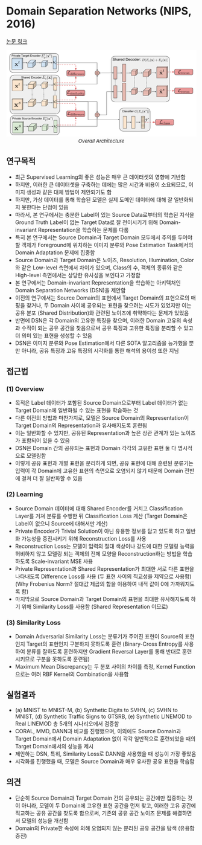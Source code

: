 # Domain Separation Networks (NIPS, 2016)

[논문 링크](https://proceedings.neurips.cc/paper/2016/hash/45fbc6d3e05ebd93369ce542e8f2322d-Abstract.html)

<p align="center">
    <img width="600" alt='fig1' src="../img/bousmalis2016domain.png?raw=true"></br>
    <em><font size=2>Overall Architecture</font></em>
</p>

## 연구목적
- 최근 Supervised Learning의 좋은 성능은 매우 큰 데이터셋의 영향에 기반함 
- 하지만, 이러한 큰 데이터셋을 구축하는 데에는 많은 시간과 비용이 소요되므로, 이미지 생성과 같은 대체 방법이 제안되기도 함 
- 하지만, 가상 데이터를 통해 학습된 모델은 실제 도메인 데이터에 대해 잘 일반화되지 못한다는 단점이 있음 
- 따라서, 본 연구에서는 충분한 Label이 있는 Source Data로부터의 학습된 지식을 Ground Truth Label이 없는 Target Data로 잘 전이시키기 위해 Domain-invariant Representation을 학습하는 문제를 다룸 
- 특히 본 연구에서는 Source Domain과 Target Domain 모두에서 주의를 두어야 할 객체가 Foreground에 위치하는 이미지 분류와 Pose Estimation Task에서의 Domain Adaptation 문제에 집중함 
- Source Domain과 Target Domain은 노이즈, Resolution, Illumination, Color와 같은 Low-level 측면에서 차이가 있으며, Class의 수, 객체의 종류와 같은 High-level 측면에서는 상당한 유사성을 보인다고 가정함 
- 본 연구에서는 Domain-invariant Representation을 학습하는 아키텍처인 Domain Separation Networks (DSN)을 제안함 
- 이전의 연구에서는 Source Domain의 표현에서 Target Domain의 표현으로의 매핑을 찾거나, 두 Domain 사이에 공유되는 표현을 찾으려는 시도가 있었지만 이는 공유 분포 (Shared Distribution)와 관련된 노이즈에 취약하다는 문제가 있었음 
- 반면에 DSN은 각 Domain의 고유한 특징을 찾으며, 이러한 Domain 고유의 속성과 수직이 되는 공유 공간을 찾음으로써 공유 특징과 고유한 특징을 분리할 수 있고 더 의미 있는 표현을 생성할 수 있음 
- DSN은 이미지 분류와 Pose Estimation에서 다른 SOTA 알고리즘을 능가했을 뿐만 아니라, 공유 특징과 고유 특징의 시각화를 통한 해석의 용이성 또한 지님 

## 접근법
### (1) Overview 
- 목적은 Label 데이터가 포함된 Source Domain으로부터 Label 데이터가 없는 Target Domain에 일반화될 수 있는 표현을 학습하는 것 
- 다른 이전의 방법과 마찬가지로, 모델은 Source Domain의 Representation이 Target Domain의 Representation과 유사해지도록 훈련됨 
- 이는 일반화할 수 있지만, 공유된 Representation과 높은 상관 관계가 있는 노이즈가 포함되어 있을 수 있음 
- DSN은 Domain 간의 공유되는 표현과 Domain 각각의 고유한 표현 둘 다 명시적으로 모델링함 
- 이렇게 공유 표현과 개별 표현을 분리하게 되면, 공유 표현에 대해 훈련된 분류기는 입력이 각 Domain에 고유한 표현의 측면으로 오염되지 않기 때문에 Domain 전반에 걸쳐 더 잘 일반화할 수 있음

### (2) Learning 
- Source Domain 데이터에 대해 Shared Encoder를 거치고 Classification Layer를 거쳐 분류를 수행한 뒤 Classification Loss 계산 (Target Domain은 Label이 없으니 Source에 대해서만 계산) 
- Private Encoder가 Trivial Solution이 아닌 유용한 정보를 담고 있도록 하고 일반화 가능성을 증진시키기 위해 Reconstruction Loss를 사용 
- Reconstruction Loss는 모델이 입력의 절대 색상이나 강도에 대한 모델링 능력을 허비하지 않고 모델링 되는 객체의 전체 모양을 Reconstruction하는 방법을 학습하도록 Scale-invariant MSE 사용 
- Private Representation과 Shared Representation가 최대한 서로 다른 표현을 나타내도록 Difference Loss를 사용 (두 표현 사이의 직교성을 제약으로 사용함) (Why Frobenius Norm? 절대값 제곱의 합을 이용하여 내적 값이 0에 가까워지도록 함) 
- 마지막으로 Source Domain과 Target Domain의 표현을 최대한 유사해지도록 하기 위해 Similarity Loss를 사용함 (Shared Representation 이므로) 

### (3) Similarity Loss 
- Domain Adversarial Similarity Loss는 분류기가 주어진 표현이 Source의 표현인지 Target의 표현인지 구분하지 못하도록 훈련 (Binary-Cross Entropy를 사용하여 분류를 잘하도록 훈련하지만 Gradient Reversal Layer를 통해 반대로 훈련시키므로 구분을 못하도록 훈련됨) 
- Maximum Mean Discrepancy는 두 분포 사이의 차이를 측정, Kernel Function으로는 여러 RBF Kernel의 Combination을 사용함 

## 실험결과
- (a) MNIST to MNIST-M, (b) Synthetic Digits to SVHN, (c) SVHN to MNIST, (d) Synthetic Traffic Signs to GTSRB, (e) Synthetic LINEMOD to Real LINEMOD 총 5개의 시나리오에서 검증함 
- CORAL, MMD, DANN과 비교를 진행했으며, 이외에도 Source Domain과 Target Domain에서 Domain Adaptation 없이 각각 일반적으로 훈련되었을 때의 Target Domain에서의 성능을 제시 
- 제안하는 DSN, 특히, Similarity Loss로 DANN을 사용했을 때 성능이 가장 좋았음 
- 시각화를 진행했을 때, 모델은 Source Domain과 매우 유사한 공유 표현을 학습함 

## 의견
- 단순히 Source Domain과 Target Domain 간의 공유되는 공간에만 집중하는 것이 아니라, 모델이 두 Domain에 고유한 표현 공간을 먼저 찾고, 이러한 고유 공간에 직교하는 공유 공간을 찾도록 함으로써, 기존의 공유 공간 노이즈 문제를 해결하면서 모델의 성능을 개선함 
- Domain의 Private한 속성에 의해 오염되지 않는 분리된 공유 공간을 탐색 (유용함 증진) 

